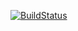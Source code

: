 [![BuildStatus](https://travis-ci.org/andyzh95/CSE-110-Lab6.svg?branch=master)](https://travis-ci.org/skarimik/Travis)
